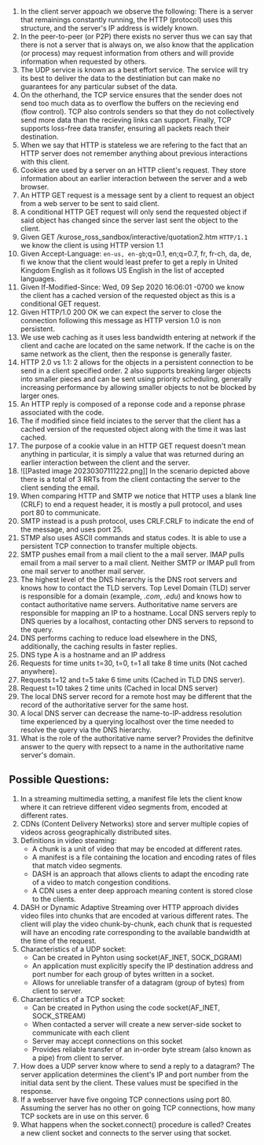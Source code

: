 1) In the client server appoach we observe the following: There is a server that remainings constantly running, the HTTP (protocol) uses this structure, and the server's IP address is widely known.
2) In the peer-to-peer (or P2P) there exists no server thus we can say that there is not a server that is always on, we also know that the application (or process) may request information from others and will provide information when requested by others.
3) The UDP service is known as a best effort service. The service will try its best to deliver the data to the destiniation but can make no guarantees for any particular subset of the data.
4) On the otherhand, the TCP service  ensures that the sender does not send too much data as to overflow the buffers on the recieving end (flow control). TCP also controls senders so that they do not collectively send more data than the recieving links can support. Finally, TCP supports loss-free data transfer, ensuring all packets reach their destination.
5) When we say that HTTP is stateless we are refering to the fact that an HTTP server does not remember anything about previous interactions with this client.
6) Cookies are used by a server on an HTTP client's request. They store information about an earlier interaction between the server and a web browser.
7) An HTTP GET request is a message sent by a client to request an object from a web server to be sent to said client.
8) A conditional HTTP GET request will only send the requested object if said object has changed since the server last sent the object to the client.
9) Given GET /kurose_ross_sandbox/interactive/quotation2.htm `HTTP/1.1` we know the client is using HTTP version 1.1
10) Given Accept-Language: `en-us, en-gb`;q=0.1, en;q=0.7, fr, fr-ch, da, de, fi we know that the client would least prefer to get a reply in United Kingdom English as it follows US English in the list of accepted languages.
11) Given If-Modified-Since: Wed, 09 Sep 2020 16:06:01 -0700 we know the client has a cached version of the requested object as this is a conditional GET request.
12) Given HTTP/1.0 200 OK we can expect the server to close the connection following this message as HTTP version 1.0 is non persistent.
13) We use web caching as it uses less bandwidth entering at network if the client and cache are located on the same network. If the cache is on the same network as the client, then the response is generally faster.
14) HTTP 2.0 vs 1.1: 2 allows for the objects in a persistent connection to be send in a client specified order. 2 also supports breaking larger objects into smaller pieces and can be sent using priority scheduling, generally increasing performance by allowing smaller objects to not be blocked by larger ones.
15) An HTTP reply is composed of a reponse code and a reponse phrase associated with the code.
16) The if modified since field inciates to the server that the client has a cached version of the requested object along with the time it was last cached.
17) The purpose of a cookie value in an HTTP GET request doesn't mean anything in particular, it is simply a value that was returned during an earlier interaction between the client and the server.
18) ![[Pasted image 20230307111222.png]]
In the scenario depicted above there is a total of 3 RRTs from the client contacting the server to the client sending the email.
19) When comparing HTTP and SMTP we notice that HTTP uses a blank line (CRLF) to end a request header, it is mostly a pull protocol, and uses port 80 to communicate.
20) SMTP instead is a push protocol, uses CRLF.CRLF to indicate the end of the message, and uses port 25.
21) STMP also uses ASCII commands and status codes. It is able to use a persistent TCP connection to transfer multiple objects.
22) SMTP pushes email from a mail client to the a mail server. IMAP pulls email from a mail server to a mail client. Neither SMTP or IMAP pull from one mail server to another mail server.
23) The highest level of the DNS hierarchy is the DNS root servers and knows how to contact the TLD servers. Top Level Domain (TLD) server is responsible for a domain (example, *.com*, *.edu*) and knows how to contact authoritative name servers. Authoritative name servers are responsible for mapping an IP to a hostname. Local DNS servers reply to DNS queries by a localhost, contacting other DNS servers to repsond to the query.
24) DNS performs caching to reduce load elsewhere in the DNS, additionally, the caching results in faster replies.
25) DNS type A is a hostname and an IP address
26) Requests for time units t=30, t=0, t=1 all take 8 time units (Not cached anywhere).
27) Requests t=12 and t=5 take 6 time units (Cached in TLD DNS server).
28) Request t=10 takes 2 time units (Cached in local DNS server)
29) The local DNS server record for a remote host may be different that the record of the authoritative server for the same host.
30) A local DNS server can decrease the name-to-IP-address resolution time experienced by a querying localhost over the time needed to resolve the query via the DNS hierarchy.
31) What is the role of the authoritative name server? Provides the definitve answer to the query with repsect to a name in the authoritative name server's domain.

## Possible Questions:

1) In a streaming multimedia setting, a manifest file lets the client know where it can retrieve different video segments from, encoded at different rates.
2) CDNs (Content Delivery Networks) store and server multiple copies of videos across geographically distributed sites.
3) Definitions in video steaming: 
	- A chunk is a unit of video that may be encoded at different rates.
	- A manifest is a file containing the location and encoding rates of files that match video segments.
	- DASH is an approach that allows clients to adapt the encoding rate of a video to match congestion conditions.
	- A CDN uses a enter deep approach meaning content is stored close to the clients.
4) DASH or Dynamic Adaptive Streaming over HTTP approach divides video files into chunks that are encoded at various different rates. The client will play the video chunk-by-chunk, each chunk that is requested will have an encoding rate corresponding to the available bandwidth at the time of the request.
5) Characteristics of a UDP socket:
	- Can be created in Pyhton using socket(AF_INET, SOCK_DGRAM)
	- An application must explicitly specify the IP destination address and port number for each group of bytes written in a socket.
	- Allows for unreliable transfer of a datagram (group of bytes) from client to server.
6) Characteristics of a TCP socket:
	- Can be created in Python using the code socket(AF_INET, SOCK_STREAM)
	- When contacted a server will create a new server-side socket to communicate with each client
	- Server may accept connections on this socket
	- Provides reliable transfer of an in-order byte stream (also known as a pipe) from client to server.
7) How does a UDP server know where to send a reply to a datagram? The server application determines the client's IP and port number from the initial data sent by the client. These values must be specified in the response.
8) If a webserver have five ongoing TCP connections using port 80. Assuming the server has no other on going TCP connections, how many TCP sockets are in use on this server. $6$
9) What happens when the socket.connect() procedure is called? Creates a new client socket and connects to the server using that socket.